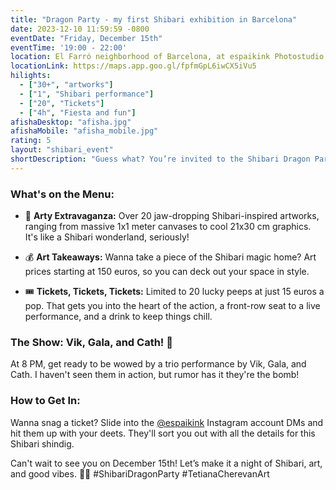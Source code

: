 ```yaml
---
title: "Dragon Party - my first Shibari exhibition in Barcelona"
date: 2023-12-10 11:59:59 -0800
eventDate: "Friday, December 15th"
eventTime: '19:00 - 22:00'
location: El Farró neighborhood of Barcelona, at espaikink Photostudio
locationLink: https://maps.app.goo.gl/fpfmGpL6iwCX5iVu5
hilights: 
  - ["30+", "artworks"]
  - ["1", "Shibari performance"]
  - ["20", "Tickets"]
  - ["4h", "Fiesta and fun"]
afishaDesktop: "afisha.jpg"
afishaMobile: "afisha_mobile.jpg"
rating: 5
layout: "shibari_event"
shortDescription: "Guess what? You’re invited to the Shibari Dragon Party Exhibition on December 15th! Get ready for a wild ride into the enchanting world of Shibari, curated by yours truly, Tetiana Cherevan."
---
```


### What's on the Menu:

- 🎨 **Arty Extravaganza:** Over 20 jaw-dropping Shibari-inspired artworks, ranging from massive 1x1 meter canvases to cool 21x30 cm graphics. It's like a Shibari wonderland, seriously!

- 💰 **Art Takeaways:** Wanna take a piece of the Shibari magic home? Art prices starting at 150 euros, so you can deck out your space in style.

- 🎟️ **Tickets, Tickets, Tickets:** Limited to 20 lucky peeps at just 15 euros a pop. That gets you into the heart of the action, a front-row seat to a live performance, and a drink to keep things chill.

### The Show: Vik, Gala, and Cath! 🌟

At 8 PM, get ready to be wowed by a trio performance by Vik, Gala, and Cath. I haven't seen them in action, but rumor has it they're the bomb!

### How to Get In:

Wanna snag a ticket? Slide into the [@espaikink](https://www.instagram.com/espaikink/) Instagram account DMs and hit them up with your deets. They'll sort you out with all the details for this Shibari shindig.

Can't wait to see you on December 15th! Let’s make it a night of Shibari, art, and good vibes. 🚀✨ #ShibariDragonParty #TetianaCherevanArt
